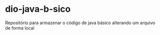# dio-java-b-sico
Repositório para armazenar o código de java básico
alterando um arquivo de forma local

